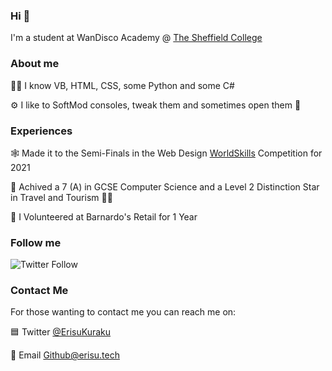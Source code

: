 ### Hi 👋

I'm a student at WanDisco Academy @ [The Sheffield College](https://www.sheffcol.ac.uk/academy/wandisco-data-academy)

### About me

👨‍💻 I know VB, HTML, CSS, some Python and some C#

⚙ I like to SoftMod consoles, tweak them and sometimes open them 👀

### Experiences

🕸 Made it to the Semi-Finals in the Web Design [WorldSkills](https://www.worldskillsuk.org/competitions/web-design/) Competition for 2021

🏫 Achived a 7 (A) in GCSE Computer Science and a Level 2 Distinction Star in Travel and Tourism 👨‍✈️

🏪 I Volunteered at Barnardo's Retail for 1 Year

### Follow me

<img alt="Twitter Follow" src="https://img.shields.io/twitter/follow/ErisuKuraku?style=social">

### Contact Me

For those wanting to contact me you can reach me on:

🟦 Twitter [@ErisuKuraku](https://www.twitter.com/ErisuKuraku)

📧 Email [Github@erisu.tech](mailto:github@erisu.tech)
